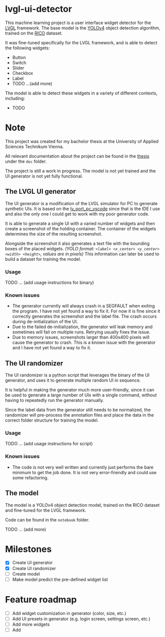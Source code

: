 # lvgl-ui-detector

This machine learning project is a user interface widget detector for the [LVGL](https://lvgl.io/) framework. The base model is the [YOLOv4]() object detection algorithm, trained on the [RICO]() dataset.

It was fine-tuned specifically for the LVGL framework, and is able to detect the following widgets:

- Button
- Switch
- Slider
- Checkbox
- Label
- TODO ...(add more)

The model is able to detect these widgets in a variety of different contexts, including:

- TODO

# Note

This project was created for my bachelor thesis at the University of Applied Sciences Technikum Vienna.

All relevant documentation about the project can be found in the [thesis](thesis.pdf) under the `doc` folder.

The project is still a work in progress. The model is not yet trained and the UI generator is not yet fully functional.

## The LVGL UI generator

The UI generator is a modification of the LVGL simulator for PC to generate synthetic UIs. 
It is based on the [lv_port_pc_vscode](https://github.com/lvgl/lv_port_pc_vscode) since that is the IDE I use and also the only one I could get to work with my poor generator code.

It is able to generate a single UI with a varied number of widgets and then create a screenshot of the holding container. The container of the widgets determines the size of the resulting screenshot.

Alongside the screenshot it also generates a text file with the bounding boxes of the placed widgets. 
*(YOLO format: `<label> <x_center> <y_center> <width> <height>`, values are in pixels)* 
This information can later be used to build a dataset for training the model.

### Usage

TODO ... (add usage instructions for binary)

### Known issues

- The generator currently will always crash in a SEGFAULT when exiting the program. I have not yet found a way to fix it. For now it is fine since it correctly generates the screenshot and the label file. The crash occurs during de-initialization of the UI.
- Due to the failed de-initialization, the generator will leak memory and sometimes will fail on multiple runs. Retrying usually fixes the issue.
- Due to memory issues, screenshots larger than 400x400 pixels will cause the generator to crash. This is a known issue with the generator and I have not yet found a way to fix it.

## The UI randomizer

The UI randomizer is a python script that leverages the binary of the UI generator, and uses it to generate multiple random UI in sequence. 

It is helpful in making the generator much more user-friendly, since it can be used to generate a large number of UIs with a single command, without having to repeatedly run the generator manually.

Since the label data from the generator still needs to be normalized, the randomizer will pre-process the annotation files and place the data in the correct folder structure for training the model.

### Usage

TODO ... (add usage instructions for script)

### Known issues

- The code is not very well written and currently just performs the bare minimum to get the job done. It is not very error-friendly and could use some refactoring.

## The model

The model is a YOLOv4 object detection model, trained on the RICO dataset and fine-tuned for the LVGL framework.

Code can be found in the `notebook` folder.

TODO ... (add more)

# Milestones

- [x] Create UI generator
- [x] Create UI randomizer
- [ ] Create model
- [ ] Make model predict the pre-defined widget list

# Feature roadmap

- [ ] Add widget customization in generator (color, size, etc.)
- [ ] Add UI presets in generator (e.g. login screen, settings screen, etc.)
- [ ] Add more widgets
- [ ] Add 
